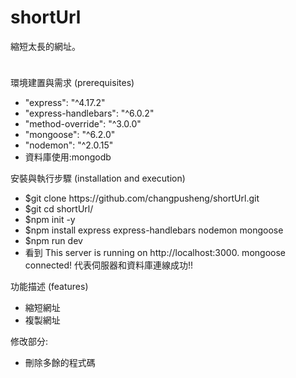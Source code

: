 # shortUrl
縮短太長的網址。

<image src="https://user-images.githubusercontent.com/88585009/148733920-fa268009-87f3-48b6-8d5f-260ad7aea280.png" style="width:10; height:10;">



環境建置與需求 (prerequisites)
<ul>
<li>
    "express": "^4.17.2"
    </li>
    <li>
    "express-handlebars": "^6.0.2"
     </li>
    <li>
    "method-override": "^3.0.0"
     </li>
    <li>
    "mongoose": "^6.2.0"
     </li>
    <li>
    "nodemon": "^2.0.15"
</li>
 <li>
資料庫使用:mongodb
    </li>
</ul>

安裝與執行步驟 (installation and execution)
<ul>
<li>
$git clone https://github.com/changpusheng/shortUrl.git
</li>
<li>
$git cd  shortUrl/
</li>
<li>
$npm init -y
</li>
<li>
$npm install express express-handlebars nodemon mongoose
</li>
<li>
$npm run dev
</li>
<li>
看到 
This server is running on http://localhost:3000.
mongoose connected!
代表伺服器和資料庫連線成功!!
</li>
</ul>
功能描述 (features)
<ul>
<li>
縮短網址
</li>
<li>
複製網址
</li>
</ul>

修改部分:
<ul>
<li>
刪除多餘的程式碼
</li>
</ul>

